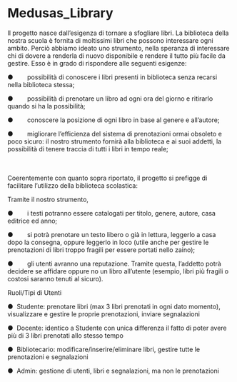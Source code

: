 # Medusas_Library




Il progetto nasce dall’esigenza di tornare a sfogliare
libri. La biblioteca della nostra scuola è fornita di moltissimi libri che
possono interessare ogni ambito. Perciò abbiamo ideato uno strumento, nella
speranza di interessare chi di dovere a renderla di nuovo disponibile e rendere
il tutto più facile da gestire. Esso è in grado di rispondere alle seguenti
esigenze:



●       
possibilità di conoscere i libri presenti in biblioteca
senza recarsi nella biblioteca stessa;



●       
possibilità di prenotare un libro ad ogni ora del
giorno e ritirarlo quando si ha la possibilità;



●       
conoscere la posizione di ogni libro in base al genere
e all’autore;



●       
migliorare l’efficienza del sistema di prenotazioni
ormai obsoleto e poco sicuro: il nostro strumento fornirà alla biblioteca e ai
suoi addetti, la possibilità di tenere traccia di tutti i libri in tempo reale;  


<br><br>
Coerentemente con quanto sopra riportato, il progetto si
prefigge di facilitare l’utilizzo della biblioteca scolastica:

Tramite il nostro strumento,



●       
i testi potranno essere catalogati per titolo, genere,
autore, casa editrice ed anno;



●       
si potrà prenotare un testo libero o già in lettura,
leggerlo a casa dopo la consegna, oppure leggerlo in loco (utile anche per
gestire le prenotazioni di libri troppo fragili per essere portati nello
zaino);



●       
gli utenti avranno una reputazione. Tramite questa,
l’addetto potrà decidere se affidare oppure no un libro all’utente (esempio,
libri più fragili o costosi saranno tenuti al sicuro).







Ruoli/Tipi di Utenti

●  Studente: prenotare libri (max 3 libri prenotati in ogni dato momento), visualizzare e gestire le proprie prenotazioni, inviare segnalazioni  

●  Docente: identico a Studente con unica differenza il fatto di poter avere più di 3 libri prenotati allo stesso tempo  

●  Bibliotecario: modificare/inserire/eliminare libri, gestire tutte le prenotazioni e segnalazioni  

●  Admin: gestione di utenti, libri e segnalazioni, ma non le prenotazioni  




